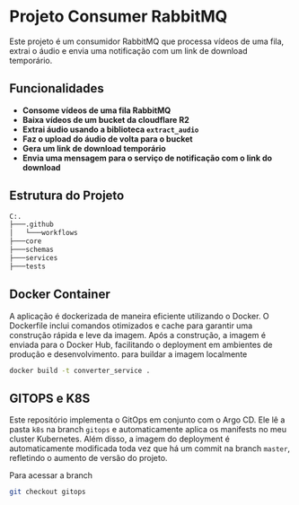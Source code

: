 # Projeto Consumer RabbitMQ

Este projeto é um consumidor RabbitMQ que processa vídeos de uma fila, extrai o áudio e envia uma notificação com um link de download temporário.

## Funcionalidades

- **Consome vídeos de uma fila RabbitMQ**
- **Baixa vídeos de um bucket da cloudflare R2**
- **Extrai áudio usando a biblioteca `extract_audio`**
- **Faz o upload do áudio de volta para o bucket**
- **Gera um link de download temporário**
- **Envia uma mensagem para o serviço de notificação com o link do download**

## Estrutura do Projeto
```bash
C:.
├───.github
│   └───workflows
├───core
├───schemas
├───services
├───tests
```

## Docker Container
A aplicação é dockerizada de maneira eficiente utilizando o Docker. O Dockerfile inclui comandos otimizados e cache para garantir uma construção rápida e leve da imagem. Após a construção, a imagem é enviada para o Docker Hub, facilitando o deployment em ambientes de produção e desenvolvimento.
para buildar a imagem localmente
```bash
docker build -t converter_service .
```

## GITOPS e K8S
Este repositório implementa o GitOps em conjunto com o Argo CD. Ele lê a pasta `k8s` na branch `gitops` e automaticamente aplica os manifests no meu cluster Kubernetes. Além disso, a imagem do deployment é automaticamente modificada toda vez que há um commit na branch `master`, refletindo o aumento de versão do projeto.

Para acessar a branch
```bash
git checkout gitops
```
